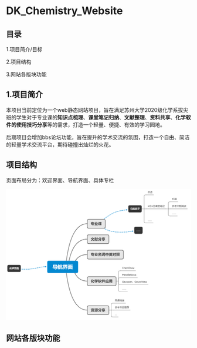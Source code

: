 # DK_Chemistry_Website
## 目录
1.项目简介/目标

2.项目结构

3.网站各版块功能
## 1.项目简介
本项目当前定位为一个web静态网站项目，旨在满足苏州大学2020级化学系拔尖班的学生对于专业课的**知识点梳理**、**课堂笔记归纳**、**文献整理**、**资料共享**、**化学软件的使用技巧分享**等的需求，打造一个轻量、便捷、有效的学习园地。

后期项目会增加bbs论坛功能，旨在提升的学术交流的氛围，打造一个自由、简洁的轻量学术交流平台，期待碰撞出灿烂的火花。

## 项目结构

页面布局分为：欢迎界面、导航界面、具体专栏

<img src="DK_Chemistry_Website_Display.PNG">

## 网站各版块功能

